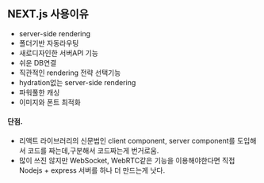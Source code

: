 ## NEXT.js 사용이유

- server-side rendering
- 폴더기반 자동라우팅
- 새로디자인한 서버API 기능
- 쉬운 DB연결
- 직관적인 rendering 전략 선택기능 
- hydration없는 server-side rendering
- 파워풀한 캐싱
- 이미지와 폰트 최적화

#### 단점.
- 리액트 라이브러리의 신문법인 client component, server component를 도입해서 코드를 짜는데,구분해서 코드짜는게 번거로움.
- 많이 쓰진 않지만 WebSocket, WebRTC같은 기능을 이용해야한다면 직접 Nodejs + express 서버를 하나 더 만드는게 낫다.
